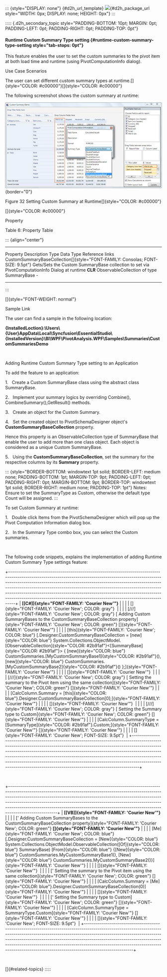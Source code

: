 ::: {style="DISPLAY: none"}
[](ms-xhelp:///?Id=d2h_url_template){#d2h_url_template} ![](!package_url!){#d2h_package_url style="WIDTH: 0px; DISPLAY: none; HEIGHT: 0px"}
:::

::::: {.d2h_secondary_topic style="PADDING-BOTTOM: 10pt; MARGIN: 0pt; PADDING-LEFT: 0pt; PADDING-RIGHT: 0pt; PADDING-TOP: 0pt"}
#### Runtime Custom Summary Type setting {#runtime-custom-summary-type-setting style="tab-stops: 0pt"}

This feature enables the user to set the custom summaries to the pivot item at both load time and runtime (using PivotComputationInfo dialog).

Use Case Scenarios

The user can set different custom summary types at runtime.[]{style="COLOR: #c00000"}[]{style="COLOR: #c00000"}

The following screenshot shows the custom summary at runtime:

![Description: C:\\Users\\arulraja\\Desktop\\ScreenShots\\CustomSummaries.png](ImagesExt/image42_34.jpg){border="0"}

Figure 32 Setting Custom Summary at Runtime[]{style="COLOR: #c00000"}

[]{style="COLOR: #c00000"} 

Property

Table 6: Property Table

::: {align="center"}
  -------------------------------------------------------------------------------- ----------------------------------------------------------------------------------------------- --------- ------------------------------------------ -----------------
  Property                                                                         Description                                                                                     Type      Data Type                                  Reference links
  CustomSummaryBaseCollection[]{style="FONT-FAMILY: Consolas; FONT-SIZE: 9.5pt"}   Gets/Sets the Custom SummaryBase collection to set via PivotComputationInfo Dialog at runtime   **CLR**   ObservableCollection of type SummaryBase   \-
  -------------------------------------------------------------------------------- ----------------------------------------------------------------------------------------------- --------- ------------------------------------------ -----------------
:::

[]{style="FONT-WEIGHT: normal"} 

Sample Link

The user can find a sample in the following location:

**{InstalledLoction}:\\Users\\{User}AppData\\Local\\Syncfusion\\EssentialStudio\\{InstalledVersion}\\BI\\WPF\\PivotAnalysis.WPF\\Samples\\Summaries\\CustomSummariesDemo**

 

Adding Runtime Custom Summary Type setting to an Application

To add the feature to an application:

1.   Create a Custom SummaryBase class using the abstract class SummaryBase.

2.   Implement your summary logics by overriding Combine(), CombineSummary(),GetResult() methods.

3.   Create an object for the Custom Summary.

4.   Set the created object to PivotSchemaDesigner object's  **CustomSummaryBaseCollection** property.

Hence this property is an ObservableCollection type of SummaryBase that enable the user to add more than one class object. Each object is considered as a unique Custom SummaryBase.

5.   Using the **CustomSummaryBaseCollection**, set the summary for the respective columns by its **Summary** property. 

::: {style="BORDER-BOTTOM: windowtext 1pt solid; BORDER-LEFT: medium none; PADDING-BOTTOM: 1pt; MARGIN-TOP: 9pt; PADDING-LEFT: 0pt; PADDING-RIGHT: 0pt; MARGIN-BOTTOM: 9pt; BORDER-TOP: windowtext 1pt solid; BORDER-RIGHT: medium none; PADDING-TOP: 1pt"}
Notes: Ensure to set the SummaryType as Custom, otherwise the default type Count will be assigned.
:::

To set Custom Summary at runtime:

1.   Double click Items from the PivotSchemaDesigner which will pop up the Pivot Computation Information dialog box.

2.   In the Summary Type combo box, you can select the Custom summaries.

 

The following code snippets, explains the implementation of adding Runtime Custom Summary Type settings feature:

+---------------------------------------------------------------------------------------------------------------------------------------------------------------------------------------------------------------------------------------------------------------------------------------------------------------------------------------------------------------------------------------------------------------------------------------------------------------------------------------+
| **[\[C#\]]{style="FONT-FAMILY: 'Courier New'"}**                                                                                                                                                                                                                                                                                                                                                                                                                                      |
|                                                                                                                                                                                                                                                                                                                                                                                                                                                                                       |
| []{style="FONT-FAMILY: 'Courier New'; COLOR: gray"}                                                                                                                                                                                                                                                                                                                                                                                                                                   |
|                                                                                                                                                                                                                                                                                                                                                                                                                                                                                       |
| [///]{style="FONT-FAMILY: 'Courier New'; COLOR: gray"} [ Adding Custom SummaryBases to the CustomSummaryBaseCollection property]{style="FONT-FAMILY: 'Courier New'; COLOR: green"} []{style="FONT-FAMILY: 'Courier New'"}                                                                                                                                                                                                                                                             |
|                                                                                                                                                                                                                                                                                                                                                                                                                                                                                       |
| [this]{style="FONT-FAMILY: 'Courier New'; COLOR: blue"} [.Designer.CustomSummaryBaseCollection = [new]{style="COLOR: blue"} System.Collections.ObjectModel.[ObservableCollection]{style="COLOR: #2b91af"}\<[SummaryBase]{style="COLOR: #2b91af"}\> { [new]{style="COLOR: blue"} CustomSummaries.[MyCustomSummaryBase1]{style="COLOR: #2b91af"}(), [new]{style="COLOR: blue"} CustomSummaries.[MyCustomSummaryBase2]{style="COLOR: #2b91af"}() };]{style="FONT-FAMILY: 'Courier New'"} |
|                                                                                                                                                                                                                                                                                                                                                                                                                                                                                       |
| []{style="FONT-FAMILY: 'Courier New'"}                                                                                                                                                                                                                                                                                                                                                                                                                                                |
|                                                                                                                                                                                                                                                                                                                                                                                                                                                                                       |
| [///]{style="FONT-FAMILY: 'Courier New'; COLOR: gray"} [ Setting the summary to the Pivot item using the same collection]{style="FONT-FAMILY: 'Courier New'; COLOR: green"} []{style="FONT-FAMILY: 'Courier New'"}                                                                                                                                                                                                                                                                    |
|                                                                                                                                                                                                                                                                                                                                                                                                                                                                                       |
| [CalcColumn.Summary = [this]{style="COLOR: blue"}.Designer.CustomSummaryBaseCollection\[0\];]{style="FONT-FAMILY: 'Courier New'"}                                                                                                                                                                                                                                                                                                                                                     |
|                                                                                                                                                                                                                                                                                                                                                                                                                                                                                       |
| []{style="FONT-FAMILY: 'Courier New'"}                                                                                                                                                                                                                                                                                                                                                                                                                                                |
|                                                                                                                                                                                                                                                                                                                                                                                                                                                                                       |
| [///]{style="FONT-FAMILY: 'Courier New'; COLOR: gray"} [ Setting the Summary type to Custom]{style="FONT-FAMILY: 'Courier New'; COLOR: green"} []{style="FONT-FAMILY: 'Courier New'"}                                                                                                                                                                                                                                                                                                 |
|                                                                                                                                                                                                                                                                                                                                                                                                                                                                                       |
| [CalcColumn.SummaryType = [SummaryType]{style="COLOR: #2b91af"}.Custom;]{style="FONT-FAMILY: 'Courier New'"} []{style="FONT-FAMILY: 'Courier New'"}                                                                                                                                                                                                                                                                                                                                   |
|                                                                                                                                                                                                                                                                                                                                                                                                                                                                                       |
| []{style="FONT-FAMILY: 'Courier New'; FONT-SIZE: 9.5pt"}                                                                                                                                                                                                                                                                                                                                                                                                                              |
+---------------------------------------------------------------------------------------------------------------------------------------------------------------------------------------------------------------------------------------------------------------------------------------------------------------------------------------------------------------------------------------------------------------------------------------------------------------------------------------+

 

+------------------------------------------------------------------------------------------------------------------------------------------------------------------------------------------------------------------------------------------------------------------------------------------------------------------------------------------------------------------------------------------------------------------------------+
| **[\[VB\]]{style="FONT-FAMILY: 'Courier New'"}**                                                                                                                                                                                                                                                                                                                                                                             |
|                                                                                                                                                                                                                                                                                                                                                                                                                              |
| [\' Adding Custom SummaryBases to the CustomSummaryBaseCollection property]{style="FONT-FAMILY: 'Courier New'; COLOR: green"} **[]{style="FONT-FAMILY: 'Courier New'"}**                                                                                                                                                                                                                                                     |
|                                                                                                                                                                                                                                                                                                                                                                                                                              |
| [Me]{style="FONT-FAMILY: 'Courier New'; COLOR: blue"} [.Designer.CustomSummaryBaseCollection = [New]{style="COLOR: blue"} System.Collections.ObjectModel.ObservableCollection([Of]{style="COLOR: blue"} SummaryBase) [From]{style="COLOR: blue"} {[New]{style="COLOR: blue"} CustomSummaries.MyCustomSummaryBase1(), [New]{style="COLOR: blue"} CustomSummaries.MyCustomSummaryBase2()}]{style="FONT-FAMILY: 'Courier New'"} |
|                                                                                                                                                                                                                                                                                                                                                                                                                              |
| []{style="FONT-FAMILY: 'Courier New'"}                                                                                                                                                                                                                                                                                                                                                                                       |
|                                                                                                                                                                                                                                                                                                                                                                                                                              |
| [\' Setting the summary to the Pivot item using the same collection]{style="FONT-FAMILY: 'Courier New'; COLOR: green"} []{style="FONT-FAMILY: 'Courier New'"}                                                                                                                                                                                                                                                                |
|                                                                                                                                                                                                                                                                                                                                                                                                                              |
| [CalcColumn.Summary = [Me]{style="COLOR: blue"}.Designer.CustomSummaryBaseCollection(0)]{style="FONT-FAMILY: 'Courier New'"}                                                                                                                                                                                                                                                                                                 |
|                                                                                                                                                                                                                                                                                                                                                                                                                              |
| []{style="FONT-FAMILY: 'Courier New'"}                                                                                                                                                                                                                                                                                                                                                                                       |
|                                                                                                                                                                                                                                                                                                                                                                                                                              |
| [\' Setting the Summary type to Custom]{style="FONT-FAMILY: 'Courier New'; COLOR: green"} []{style="FONT-FAMILY: 'Courier New'"}                                                                                                                                                                                                                                                                                             |
|                                                                                                                                                                                                                                                                                                                                                                                                                              |
| [CalcColumn.SummaryType = SummaryType.Custom]{style="FONT-FAMILY: 'Courier New'"} []{style="FONT-FAMILY: 'Courier New'"}                                                                                                                                                                                                                                                                                                     |
|                                                                                                                                                                                                                                                                                                                                                                                                                              |
| []{style="FONT-FAMILY: 'Courier New'; FONT-SIZE: 9.5pt"}                                                                                                                                                                                                                                                                                                                                                                     |
+------------------------------------------------------------------------------------------------------------------------------------------------------------------------------------------------------------------------------------------------------------------------------------------------------------------------------------------------------------------------------------------------------------------------------+

 

[]{#related-topics}
:::::

